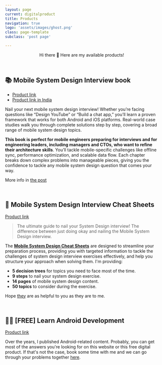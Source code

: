 ```yaml
---
layout: page
current: digitalproduct
title: Products
navigation: true
logo: 'assets/images/ghost.png'
class: page-template
subclass: 'post page'

---
```


<p align="center">
Hi there 👋 Here are my available products!
</p>
&nbsp;

## 📚 Mobile System Design Interview book

* [Product link](https://geni.us/bbg-msd)
* [Product link in India](https://www.shroffpublishers.com/books/9789368082255/)

Nail your next mobile system design interview! Whether you’re facing questions like “Design YouTube” or “Build a chat app,” you’ll learn a proven framework that works for both Android and iOS platforms. Real-world case studies walk you through complete solutions step by step, covering a broad range of mobile system design topics.

**This book is perfect for mobile engineers preparing for interviews and for engineering leaders, including managers and CTOs, who want to refine their architecture skills**. You’ll tackle mobile-specific challenges like offline sync, performance optimization, and scalable data flow. Each chapter breaks down complex problems into manageable pieces, giving you the confidence to tackle any mobile system design question that comes your way.

More info in [the post](../mobile-system-design-interview)

&nbsp;


## 📑 Mobile System Design Interview Cheat Sheets

[Product link](https://topmate.io/manuelvivo/799730)

> The ultimate guide to nail your System Design interview! The difference between just doing okay and nailing the Mobile System Design interview.

The [**Mobile System Design Cheat Sheets**](https://topmate.io/manuelvivo/799730) are designed to streamline your preparation process, providing you with targeted information to tackle the challenges of system design interview exercises effectively, and help you structure your approach when solving them. I'm providing:

* **5 decision trees** for topics you need to face most of the time.
* **9 steps** to nail your system design exercise.
* **14 pages** of mobile system design content.
* **50 topics** to consider during the exercise.

Hope [they](https://topmate.io/manuelvivo/799730) are as helpful to you as they are to me.

&nbsp;


## 🧑‍🏫 [FREE] Learn Android Development

[Product link](https://topmate.io/manuelvivo/774860)

Over the years, I published Android-related content. Probably, you can get most of the answers you're looking for on this website or this free digital product. If that's not the case, book some time with me and we can go through your problems together [here](https://topmate.io/manuelvivo).

